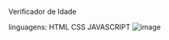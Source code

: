 Verificador de Idade 

linguagens:
HTML
CSS
JAVASCRIPT
![image](https://user-images.githubusercontent.com/105178774/184779941-c5452470-2410-4e65-a983-29453daf335a.png)
